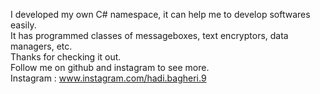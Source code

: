 I developed my own C# namespace, it can help me to develop softwares easily.<br>
It has programmed classes of messageboxes, text encryptors, data managers, etc.<br>
Thanks for checking it out.<br>
Follow me on github and instagram to see more.<br>
Instagram : www.instagram.com/hadi.bagheri.9
